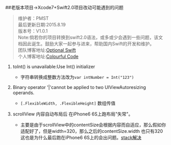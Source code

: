 ##老版本项目->Xcode7+Swift2.0项目改动可能遇到的问题


> 维护者：PMST    
> 最后更新日期:2015.8.19   
> 版本号：V1.0.1   
> Note:倘若你的项目转换到swift2.0语法，或多或少会遇到一些问题，该文档因此诞生。鼓励大家一起参与进来，帮助国内Swift的开发和维护。   
团队博客地址:[Optional Swift](http://optionalswift.cn)    
个人博客地址:[Colourful Code](http://colourfulcode.cn)   



1. toInt() is unavailable:Use Int() initializer   
	* 字符串转换成整数方法改为`var intNumber = Int("123")`     
	

2. Binary operator '|'cannot be applied to two UIViewAutoresizing operands.
	* `[.FlexibleWidth, .FlexibleHeight]` 数组传值
	
3. scrollView 内容自动布局后 在iPhone6 6S上跑布局"失常"。
	* 主要是由于scrollView中的contentSize会根据内容而自适应，那么假如你适配好了，但是width=320，那么之后的contentSize.width 也只有320 这也是为什么最后跑在iPhone6 6S上的会出问题。[stack解决](http://stackoverflow.com/questions/18953617/wrong-trailing-space-constraints-for-children-of-uiscrollview?rq=1)
 
